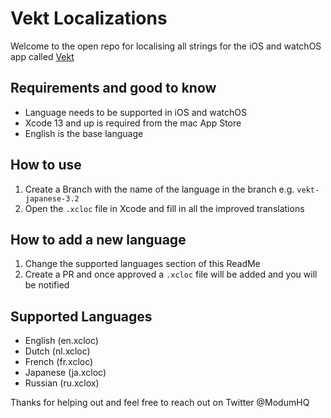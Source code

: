 # Vekt Localizations

Welcome to the open repo for localising all strings for the iOS and watchOS app called [Vekt](https://vekt.app)

## Requirements and good to know

- Language needs to be supported in iOS and watchOS
- Xcode 13 and up is required from the mac App Store
- English is the base language

## How to use

1. Create a Branch with the name of the language in the branch e.g. `vekt-japanese-3.2`
2. Open the `.xcloc` file in Xcode and fill in all the improved translations

## How to add a new language

1. Change the supported languages section of this ReadMe
2. Create a PR and once approved a `.xcloc` file will be added and you will be notified

## Supported Languages

- English (en.xcloc)
- Dutch (nl.xcloc)
- French (fr.xcloc)
- Japanese (ja.xcloc)
- Russian (ru.xclox)

Thanks for helping out and feel free to reach out on Twitter @ModumHQ
